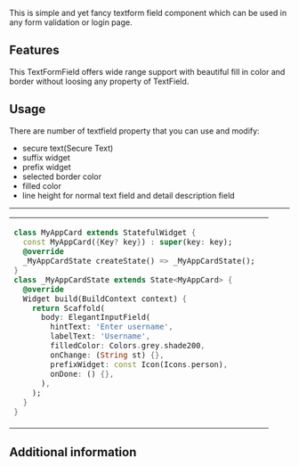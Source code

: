 <!--
This README describes the package. If you publish this package to pub.dev,
this README's contents appear on the landing page for your package.

For information about how to write a good package README, see the guide for
[writing package pages](https://dart.dev/guides/libraries/writing-package-pages).

For general information about developing packages, see the Dart guide for
[creating packages](https://dart.dev/guides/libraries/create-library-packages)
and the Flutter guide for
[developing packages and plugins](https://flutter.dev/developing-packages).
-->

This is simple and yet fancy textform field component which can be used in any form validation or login page.

## Features

This TextFormField offers wide range support with beautiful fill in color and border without loosing any property of TextField.

## Usage

There are number of textfield property that you can use and modify:

- secure text(Secure Text)
- suffix widget
- prefix widget
- selected border color
- filled color
- line height for normal text field and detail description field

<hr>
<table>
<tr>
<td>

```dart
class MyAppCard extends StatefulWidget {
  const MyAppCard({Key? key}) : super(key: key);
  @override
  _MyAppCardState createState() => _MyAppCardState();
}
class _MyAppCardState extends State<MyAppCard> {
  @override
  Widget build(BuildContext context) {
    return Scaffold(
      body: ElegantInputField(
        hintText: 'Enter username',
        labelText: 'Username',
        filledColor: Colors.grey.shade200,
        onChange: (String st) {},
        prefixWidget: const Icon(Icons.person),
        onDone: () {},
      ),
    );
  }
}
```

</td>
<td>
<img src="https://user-images.githubusercontent.com/70257658/150630746-322533c7-7faf-4cce-8d1b-6deeaf2a7d1e.png" alt="">
</td>
</tr>
</table>

<!-- to `/example` folder.

```dart
const like = 'sample';
```  -->

## Additional information
